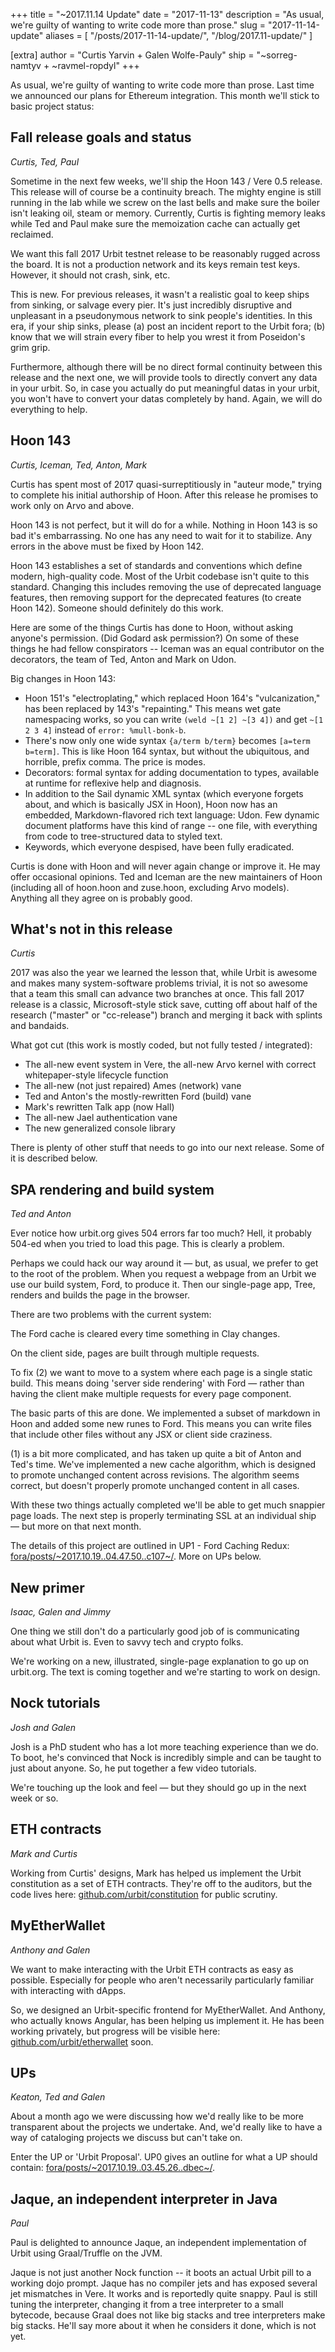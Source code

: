 +++
title = "~2017.11.14 Update"
date = "2017-11-13"
description = "As usual, we're guilty of wanting to write code more than prose."
slug = "2017-11-14-update"
aliases = [ "/posts/2017-11-14-update/", "/blog/2017.11-update/" ]

[extra]
author = "Curtis Yarvin + Galen Wolfe-Pauly"
ship = "~sorreg-namtyv + ~ravmel-ropdyl"
+++

As usual, we're guilty of wanting to write code more than prose. Last time we
announced our plans for Ethereum integration. This month we'll stick to basic
project status:

## Fall release goals and status

_Curtis, Ted, Paul_

Sometime in the next few weeks, we'll ship the Hoon 143 / Vere 0.5 release.
This release will of course be a continuity breach. The mighty engine is still
running in the lab while we screw on the last bells and make sure the boiler
isn't leaking oil, steam or memory. Currently, Curtis is fighting memory leaks
while Ted and Paul make sure the memoization cache can actually get reclaimed.

We want this fall 2017 Urbit testnet release to be reasonably rugged across the
board. It is not a production network and its keys remain test keys. However,
it should not crash, sink, etc.

This is new. For previous releases, it wasn't a realistic goal to keep ships
from sinking, or salvage every pier. It's just incredibly disruptive and
unpleasant in a pseudonymous network to sink people's identities. In this era,
if your ship sinks, please (a) post an incident report to the Urbit fora; (b)
know that we will strain every fiber to help you wrest it from Poseidon's grim
grip.

Furthermore, although there will be no direct formal continuity between this
release and the next one, we will provide tools to directly convert any data
in your urbit. So, in case you actually do put meaningful datas in your urbit,
you won't have to convert your datas completely by hand. Again, we will do
everything to help.

## Hoon 143

_Curtis, Iceman, Ted, Anton, Mark_

Curtis has spent most of 2017 quasi-surreptitiously in "auteur mode," trying to
complete his initial authorship of Hoon. After this release he promises to work
only on Arvo and above.

Hoon 143 is not perfect, but it will do for a while. Nothing in Hoon 143 is so
bad it's embarrassing. No one has any need to wait for it to stabilize. Any
errors in the above must be fixed by Hoon 142.

Hoon 143 establishes a set of standards and conventions which define modern,
high-quality code. Most of the Urbit codebase isn't quite to this standard.
Changing this includes removing the use of deprecated language features, then
removing support for the deprecated features (to create Hoon 142). Someone
should definitely do this work.

Here are some of the things Curtis has done to Hoon, without asking anyone's
permission. (Did Godard ask permission?) On some of these things he had fellow
conspirators -- Iceman was an equal contributor on the decorators, the team of
Ted, Anton and Mark on Udon.

Big changes in Hoon 143:

- Hoon 151's "electroplating," which replaced Hoon 164's "vulcanization,"
  has been replaced by 143's "repainting." This means wet gate namespacing
  works, so you can write `(weld ~[1 2] ~[3 4])` and get `~[1 2 3 4]` instead of
  `error: %mull-bonk-b`.
- There's now only one wide syntax `{a/term b/term}` becomes `[a=term b=term]`.
  This is like Hoon 164 syntax, but without the ubiquitous, and horrible, prefix
  comma. The price is modes.
- Decorators: formal syntax for adding documentation to types, available at
  runtime for reflexive help and diagnosis.
- In addition to the Sail dynamic XML syntax (which everyone forgets about, and
  which is basically JSX in Hoon), Hoon now has an embedded, Markdown-flavored
  rich text language: Udon. Few dynamic document platforms have this kind of
  range -- one file, with everything from code to tree-structured data to styled text.
- Keywords, which everyone despised, have been fully eradicated.

Curtis is done with Hoon and will never again change or improve it.
He may offer occasional opinions. Ted and Iceman are the new maintainers of
Hoon (including all of hoon.hoon and zuse.hoon, excluding Arvo models).
Anything all they agree on is probably good.

## What's not in this release

_Curtis_

2017 was also the year we learned the lesson that, while Urbit is awesome and
makes many system-software problems trivial, it is not so awesome that a team
this small can advance two branches at once. This fall 2017 release is a
classic, Microsoft-style stick save, cutting off about half of the research
("master" or "cc-release") branch and merging it back with splints and bandaids.

What got cut (this work is mostly coded, but not fully tested / integrated):

- The all-new event system in Vere, the all-new Arvo kernel with correct whitepaper-style lifecycle function
- The all-new (not just repaired) Ames (network) vane
- Ted and Anton's the mostly-rewritten Ford (build) vane
- Mark's rewritten Talk app (now Hall)
- The all-new Jael authentication vane
- The new generalized console library

There is plenty of other stuff that needs to go into our next release. Some of
it is described below.

## SPA rendering and build system

_Ted and Anton_

Ever notice how urbit.org gives 504 errors far too much? Hell, it probably
504-ed when you tried to load this page. This is clearly a problem.

Perhaps we could hack our way around it — but, as usual, we prefer to get to the
root of the problem. When you request a webpage from an Urbit we use our build
system, Ford, to produce it. Then our single-page app, Tree, renders and builds
the page in the browser.

There are two problems with the current system:

The Ford cache is cleared every time something in Clay changes.

On the client side, pages are built through multiple requests.

To fix (2) we want to move to a system where each page is a single static build.
This means doing 'server side rendering' with Ford — rather than having the
client make multiple requests for every page component.

The basic parts of this are done. We implemented a subset of markdown in Hoon
and added some new runes to Ford. This means you can write files that include
other files without any JSX or client side craziness.

(1) is a bit more complicated, and has taken up quite a bit of Anton and Ted's
time. We've implemented a new cache algorithm, which is designed to promote
unchanged content across revisions. The algorithm seems correct, but doesn't
properly promote unchanged content in all cases.

With these two things actually completed we'll be able to get much snappier page
loads. The next step is properly terminating SSL at an individual ship — but
more on that next month.

The details of this project are outlined in UP1 - Ford Caching Redux:
[fora/posts/~2017.10.19..04.47.50..c107~/](https://urbit.org/fora/posts/~2017.10.19..04.47.50..c107~/).
More on UPs below.

## New primer

_Isaac, Galen and Jimmy_

One thing we still don't do a particularly good job of is communicating about
what Urbit is. Even to savvy tech and crypto folks.

We're working on a new, illustrated, single-page explanation to go up on
urbit.org. The text is coming together and we're starting to work on design.

## Nock tutorials

_Josh and Galen_

Josh is a PhD student who has a lot more teaching experience than we do. To
boot, he's convinced that Nock is incredibly simple and can be taught to just
about anyone. So, he put together a few video tutorials.

We're touching up the look and feel — but they should go up in the next week or
so.

## ETH contracts

_Mark and Curtis_

Working from Curtis' designs, Mark has helped us implement the Urbit
constitution as a set of ETH contracts. They're off to the auditors, but the
code lives here: [github.com/urbit/constitution](https://github.com/urbit/constitution)
for public scrutiny.

## MyEtherWallet

_Anthony and Galen_

We want to make interacting with the Urbit ETH contracts as easy as possible.
Especially for people who aren't necessarily particularly familiar with
interacting with dApps.

So, we designed an Urbit-specific frontend for MyEtherWallet. And Anthony, who
actually knows Angular, has been helping us implement it. He has been working
privately, but progress will be visible here:
[github.com/urbit/etherwallet](https://github.com/urbit/etherwallet) soon.

## UPs

_Keaton, Ted and Galen_

About a month ago we were discussing how we'd really like to be more transparent
about the projects we undertake. And, we'd really like to have a way of
cataloging projects we discuss but can't take on.

Enter the UP or 'Urbit Proposal'. UP0 gives an outline for what a UP should
contain:
[fora/posts/~2017.10.19..03.45.26..dbec~/](https://urbit.org/fora/posts/~2017.10.19..03.45.26..dbec~/).

## Jaque, an independent interpreter in Java

_Paul_

Paul is delighted to announce Jaque, an independent implementation of Urbit
using Graal/Truffle on the JVM.

Jaque is not just another Nock function -- it boots an actual Urbit pill to a
working dojo prompt. Jaque has no compiler jets and has exposed several jet
mismatches in Vere. It works and is reportedly quite snappy. Paul is still
tuning the interpreter, changing it from a tree interpreter to a small bytecode,
because Graal does not like big stacks and tree interpreters make big stacks.
He'll say more about it when he considers it done, which is not yet.

